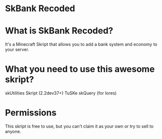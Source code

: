 # SkBank Recoded

# What is SkBank Recoded?
It's a Minecraft Skript that allows you to add a bank system and economy to your server.

# What you need to use this awesome skript?
skUtilities
Skript (2.2dev37+)
TuSKe
skQuery (for lores)

# Permissions
This skript is free to use, but you can't claim it as your own or try to sell to anyone.
